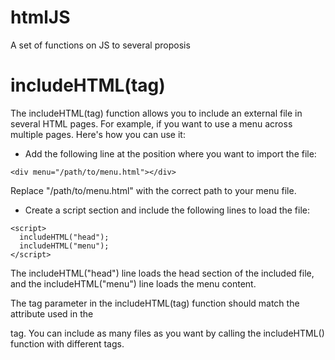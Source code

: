 # htmlJS
A set of functions on JS to several proposis

# includeHTML(tag)
The includeHTML(tag) function allows you to include an external file in several HTML pages. For example, if you want to use a menu across multiple pages. Here's how you can use it:

- Add the following line at the position where you want to import the file:

```
<div menu="/path/to/menu.html"></div>
```

Replace "/path/to/menu.html" with the correct path to your menu file.

- Create a script section and include the following lines to load the file:

```
<script>
  includeHTML("head");
  includeHTML("menu");
</script>
```

The includeHTML("head") line loads the head section of the included file, and the includeHTML("menu") line loads the menu content.

The tag parameter in the includeHTML(tag) function should match the attribute used in the <div> tag. 
You can include as many files as you want by calling the includeHTML() function with different tags.
